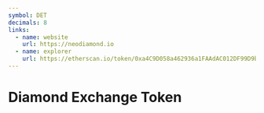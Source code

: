 ```yaml
---
symbol: DET
decimals: 8
links:
  - name: website
    url: https://neodiamond.io
  - name: explorer
    url: https://etherscan.io/token/0xa4C9D058a462936a1FAAdAC012DF99D9bDD71F41
---
```


# Diamond Exchange Token
